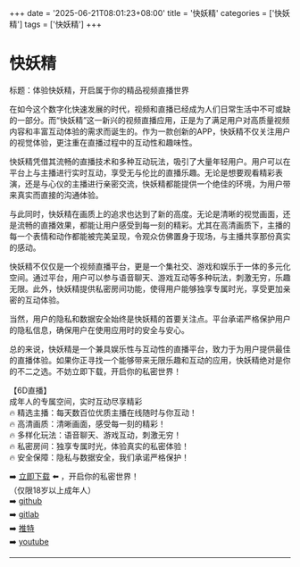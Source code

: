 +++
date = '2025-06-21T08:01:23+08:00'
title = '快妖精'
categories = ['快妖精']
tags = ['快妖精']
+++

# 快妖精

标题：体验快妖精，开启属于你的精品视频直播世界

在如今这个数字化快速发展的时代，视频和直播已经成为人们日常生活中不可或缺的一部分。而“快妖精”这一新兴的视频直播应用，正是为了满足用户对高质量视频内容和丰富互动体验的需求而诞生的。作为一款创新的APP，快妖精不仅关注用户的视觉体验，更注重在直播过程中的互动性和趣味性。

快妖精凭借其流畅的直播技术和多种互动玩法，吸引了大量年轻用户。用户可以在平台上与主播进行实时互动，享受无与伦比的直播乐趣。无论是想要观看精彩表演，还是与心仪的主播进行亲密交流，快妖精都能提供一个绝佳的环境，为用户带来真实而直接的沟通体验。

与此同时，快妖精在画质上的追求也达到了新的高度。无论是清晰的视觉画面，还是流畅的直播效果，都能让用户感受到每一刻的精彩。尤其在高清画质下，主播的每一个表情和动作都能被完美呈现，令观众仿佛置身于现场，与主播共享那份真实的感动。

快妖精不仅仅是一个视频直播平台，更是一个集社交、游戏和娱乐于一体的多元化空间。通过平台，用户可以参与语音聊天、游戏互动等多种玩法，刺激无穷，乐趣无限。此外，快妖精提供私密房间功能，使得用户能够独享专属时光，享受更加亲密的互动体验。

当然，用户的隐私和数据安全始终是快妖精的首要关注点。平台承诺严格保护用户的隐私信息，确保用户在使用应用时的安全与安心。

总的来说，快妖精是一个兼具娱乐性与互动性的直播平台，致力于为用户提供最佳的直播体验。如果你正寻找一个能够带来无限乐趣和互动的应用，快妖精绝对是你的不二之选。不妨立即下载，开启你的私密世界！

【6D直播】  
成年人的专属空间，实时互动尽享精彩  
🔥 精选主播：每天数百位优质主播在线随时与你互动！  
🔥 高清画质：清晰画面，感受每一刻的精彩！  
🔥 多样化玩法：语音聊天、游戏互动，刺激无穷！  
🔥 私密房间：独享专属时光，体验真实的私密体验！  
🔥 安全保障：隐私与数据安全，我们承诺严格保护！  

➡️ [立即下载](https://down123.s3.ap-east-1.amazonaws.com/down/down.html?channelCode=blog) ⬅️ ，开启你的私密世界！  
（仅限18岁以上成年人）  
➡️ [github](https://aldult-live.github.io/)  
➡️ [gitlab](https://seo-09598d.gitlab.io/)  
➡️ [推特](https://x.com/wegame33)  
➡️ [youtube](https://www.youtube.com/@6Dlive)  

---
